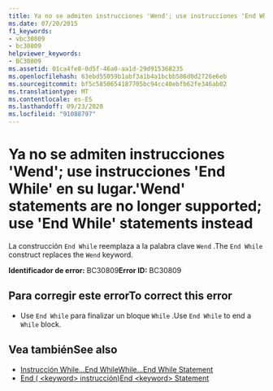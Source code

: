 ```yaml
---
title: Ya no se admiten instrucciones 'Wend'; use instrucciones 'End While' en su lugar.
ms.date: 07/20/2015
f1_keywords:
- vbc30809
- bc30809
helpviewer_keywords:
- BC30809
ms.assetid: 01ca4fe8-0d5f-46a0-aa1d-29d915368235
ms.openlocfilehash: 63ebd55059b1abf3a1b4a1bcbb586d0d2726e6eb
ms.sourcegitcommit: bf5c5850654187705bc94cc40ebfb62fe346ab02
ms.translationtype: MT
ms.contentlocale: es-ES
ms.lasthandoff: 09/23/2020
ms.locfileid: "91088797"
---
```

# <a name="wend-statements-are-no-longer-supported-use-end-while-statements-instead"></a><span data-ttu-id="c2f1d-102">Ya no se admiten instrucciones 'Wend'; use instrucciones 'End While' en su lugar.</span><span class="sxs-lookup"><span data-stu-id="c2f1d-102">'Wend' statements are no longer supported; use 'End While' statements instead</span></span>

<span data-ttu-id="c2f1d-103">La construcción `End While` reemplaza a la palabra clave `Wend` .</span><span class="sxs-lookup"><span data-stu-id="c2f1d-103">The `End While` construct replaces the `Wend` keyword.</span></span>  
  
 <span data-ttu-id="c2f1d-104">**Identificador de error:** BC30809</span><span class="sxs-lookup"><span data-stu-id="c2f1d-104">**Error ID:** BC30809</span></span>  
  
## <a name="to-correct-this-error"></a><span data-ttu-id="c2f1d-105">Para corregir este error</span><span class="sxs-lookup"><span data-stu-id="c2f1d-105">To correct this error</span></span>  
  
- <span data-ttu-id="c2f1d-106">Use `End While` para finalizar un bloque `While` .</span><span class="sxs-lookup"><span data-stu-id="c2f1d-106">Use `End While` to end a `While` block.</span></span>  
  
## <a name="see-also"></a><span data-ttu-id="c2f1d-107">Vea también</span><span class="sxs-lookup"><span data-stu-id="c2f1d-107">See also</span></span>

- [<span data-ttu-id="c2f1d-108">Instrucción While...End While</span><span class="sxs-lookup"><span data-stu-id="c2f1d-108">While...End While Statement</span></span>](../language-reference/statements/while-end-while-statement.md)
- [<span data-ttu-id="c2f1d-109">End ( \<keyword> instrucción)</span><span class="sxs-lookup"><span data-stu-id="c2f1d-109">End \<keyword> Statement</span></span>](../language-reference/statements/end-keyword-statement.md)
